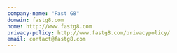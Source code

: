 ```yaml
---
company-name: "Fast G8"
domain: fastg8.com
home: http://www.fastg8.com
privacy-policy: http://www.fastg8.com/privacypolicy/
email: contact@fastg8.com
---
```




